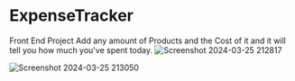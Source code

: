 # ExpenseTracker
Front End Project
Add any amount of Products and the Cost of it and it will tell you how much you've spent today.
![Screenshot 2024-03-25 212817](https://github.com/MattLovesToCode/ExpenseTracker/assets/134560399/77ea203a-d0a4-4740-8fc0-d339393614af)

![Screenshot 2024-03-25 213050](https://github.com/MattLovesToCode/ExpenseTracker/assets/134560399/b2f9826c-b14d-4113-b204-ae596fd3cf58)
